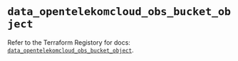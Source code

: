 # `data_opentelekomcloud_obs_bucket_object`

Refer to the Terraform Registory for docs: [`data_opentelekomcloud_obs_bucket_object`](https://www.terraform.io/docs/providers/opentelekomcloud/d/obs_bucket_object).
